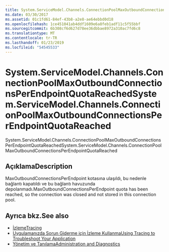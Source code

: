 ```yaml
---
title: System.ServiceModel.Channels.ConnectionPoolMaxOutboundConnectionsPerEndpointQuotaReached
ms.date: 03/30/2017
ms.assetid: 01c1fd61-84ef-43b8-a2e8-ae64ebbd0d18
ms.openlocfilehash: 1ce451041ab4ddf1609e6a8feb1adf11c5f55bbf
ms.sourcegitcommit: 6b308cf6d627d78ee36dbbae8972a310ac7fd6c8
ms.translationtype: MT
ms.contentlocale: tr-TR
ms.lasthandoff: 01/23/2019
ms.locfileid: "54545533"
---
```

# <a name="systemservicemodelchannelsconnectionpoolmaxoutboundconnectionsperendpointquotareached"></a><span data-ttu-id="62e84-102">System.ServiceModel.Channels.ConnectionPoolMaxOutboundConnectionsPerEndpointQuotaReached</span><span class="sxs-lookup"><span data-stu-id="62e84-102">System.ServiceModel.Channels.ConnectionPoolMaxOutboundConnectionsPerEndpointQuotaReached</span></span>
<span data-ttu-id="62e84-103">System.ServiceModel.Channels.ConnectionPoolMaxOutboundConnectionsPerEndpointQuotaReached</span><span class="sxs-lookup"><span data-stu-id="62e84-103">System.ServiceModel.Channels.ConnectionPoolMaxOutboundConnectionsPerEndpointQuotaReached</span></span>  
  
## <a name="description"></a><span data-ttu-id="62e84-104">Açıklama</span><span class="sxs-lookup"><span data-stu-id="62e84-104">Description</span></span>  
 <span data-ttu-id="62e84-105">MaxOutboundConnectionsPerEndpoint kotasına ulaşıldı, bu nedenle bağlantı kapatıldı ve bu bağlantı havuzunda depolanmadı.</span><span class="sxs-lookup"><span data-stu-id="62e84-105">MaxOutboundConnectionsPerEndpoint quota has been reached, so the connection was closed and not stored in this connection pool.</span></span>  
  
## <a name="see-also"></a><span data-ttu-id="62e84-106">Ayrıca bkz.</span><span class="sxs-lookup"><span data-stu-id="62e84-106">See also</span></span>
- [<span data-ttu-id="62e84-107">İzleme</span><span class="sxs-lookup"><span data-stu-id="62e84-107">Tracing</span></span>](../../../../../docs/framework/wcf/diagnostics/tracing/index.md)
- [<span data-ttu-id="62e84-108">Uygulamanızda Sorun Giderme için İzleme Kullanma</span><span class="sxs-lookup"><span data-stu-id="62e84-108">Using Tracing to Troubleshoot Your Application</span></span>](../../../../../docs/framework/wcf/diagnostics/tracing/using-tracing-to-troubleshoot-your-application.md)
- [<span data-ttu-id="62e84-109">Yönetim ve Tanılama</span><span class="sxs-lookup"><span data-stu-id="62e84-109">Administration and Diagnostics</span></span>](../../../../../docs/framework/wcf/diagnostics/index.md)
